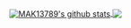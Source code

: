 

<!--
**MAK13789/MAK13789** is a ✨ _special_ ✨ repository because its `README.md` (this file) appears on your GitHub profile.
![MAK13789's github stats](https://github-readme-stats.vercel.app/api?username=MAK13789)
Here are some ideas to get you started:

- 🔭 I’m currently working on ...
- 🌱 I’m currently learning ...
- 👯 I’m looking to collaborate on ...
- 🤔 I’m looking for help with ...
- 💬 Ask me about ...
- 📫 How to reach me: ...
- 😄 Pronouns: ...
- ⚡ Fun fact: ...
-->

<a href="https://github.com/anuraghazra/github-readme-stats">
  <img align="center" src="https://github-readme-stats.vercel.app/api?username=MAK13789&show_icons=true&include_all_commits=true&theme=material-palenight" alt="MAK13789's github stats" />
</a>
<a href="https://github.com/anuraghazra/github-readme-stats">
  <!-- Change the `github-readme-stats.anuraghazra1.vercel.app` to `github-readme-stats.vercel.app`  -->
  <img align="center" src="https://github-readme-stats.vercel.app/api/top-langs/?username=MAK13789&layout=compact&theme=material-palenight" />
</a>
